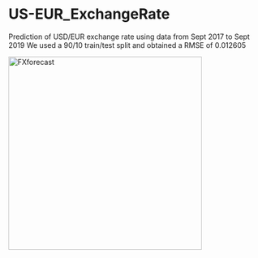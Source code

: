 # US-EUR_ExchangeRate
Prediction of USD/EUR exchange rate using data from Sept 2017 to Sept 2019
We used a 90/10 train/test split and obtained a RMSE of 0.012605

<img width="381" alt="FXforecast" src="https://user-images.githubusercontent.com/29689235/110972858-64689880-8354-11eb-891b-5bef3bf64910.png">

